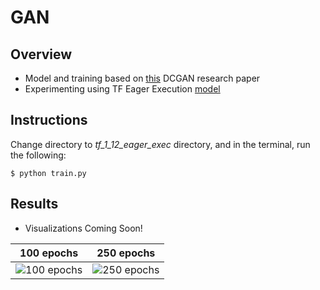 # GAN
## Overview
* Model and training based on [this](https://arxiv.org/pdf/1511.06434.pdf) DCGAN research paper
* Experimenting using TF Eager Execution [model](https://github.com/mikepatel/GAN-MNIST/tree/master/tf_1_12_eager_exec)

## Instructions
Change directory to *tf_1_12_eager_exec* directory, and in the terminal, run the following:
```
$ python train.py
```

## Results
* Visualizations Coming Soon!

| 100 epochs  | 250 epochs  |
:------------:|:------------:
![100 epochs](https://github.com/mikepatel/GAN-MNIST/blob/master/tf_1_12_eager_exec/Results/20-08-2019_18-40-09/dcgan.gif) | ![250 epochs](https://github.com/mikepatel/GAN-MNIST/tree/master/tf_1_12_eager_exec/Results/22-08-2019_16-47-01/dcgan.gif)

